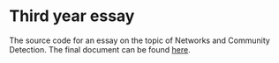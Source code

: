 # Third year essay
The source code for an essay on the topic of Networks and Community Detection. The final document can be found [here](https://github.com/Phosphorescentt/Networks-and-Community-Detection/blob/main/Joshua_Mankelow_1902816_MA395_Final.pdf).
